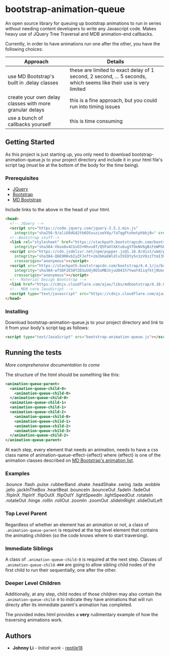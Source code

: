 # bootstrap-animation-queue
An open source library for queuing up bootstrap animations  to run in series without needing content developers to write any Javascript code. Makes heavy use of JQuery Tree Traversal and MDB animation-end callbacks.

Currently, in order to have animations run one after the other, you have the following choices:

Approach | Details
------------ | -------------
use MD Bootstrap's built in .delay classes | these are limited to exact delay of 1 second, 2 second, ... 5 seconds, which seems like their use is very limited
create your own delay classes with more granular delays | this is a fine approach, but you could run into timing issues
use a bunch of callbacks yourself | this is time consuming


## Getting Started

As this project is just starting up, you only need to download bootstrap-animation-queue.js to your project directory and include it in your html file's script tag (must be at the bottom of the body for the time being).

### Prerequisites

- [JQuery](https://jquery.com/download/)
- [Bootstrap](https://getbootstrap.com/docs/4.4/getting-started/download/)
- [MD Bootstrap](https://mdbootstrap.com/md-bootstrap-cdn/)

Include links to the above in the head of your html.
```html
<head>
  <!-- JQuery -->
  <script src="https://code.jquery.com/jquery-3.5.1.min.js"
    integrity="sha256-9/aliU8dGd2tb6OSsuzixeV4y/faTqgFtohetphbbj0=" crossorigin="anonymous"></script>
  <!--Bootstrap stuff-->
  <link rel="stylesheet" href="https://stackpath.bootstrapcdn.com/bootstrap/4.4.1/css/bootstrap.min.css"
    integrity="sha384-Vkoo8x4CGsO3+Hhxv8T/Q5PaXtkKtu6ug5TOeNV6gBiFeWPGFN9MuhOf23Q9Ifjh" crossorigin="anonymous">
  <script src="https://cdn.jsdelivr.net/npm/popper.js@1.16.0/dist/umd/popper.min.js"
    integrity="sha384-Q6E9RHvbIyZFJoft+2mJbHaEWldlvI9IOYy5n3zV9zzTtmI3UksdQRVvoxMfooAo"
    crossorigin="anonymous"></script>
  <script src="https://stackpath.bootstrapcdn.com/bootstrap/4.4.1/js/bootstrap.min.js"
    integrity="sha384-wfSDF2E50Y2D1uUdj0O3uMBJnjuUD4Ih7YwaYd1iqfktj0Uod8GCExl3Og8ifwB6"
    crossorigin="anonymous"></script>
  <!-- Material Design Bootstrap -->
  <link href="https://cdnjs.cloudflare.com/ajax/libs/mdbootstrap/4.18.0/css/mdb.min.css" rel="stylesheet">
  <!-- MDB core JavaScript -->
  <script type="text/javascript" src="https://cdnjs.cloudflare.com/ajax/libs/mdbootstrap/4.18.0/js/mdb.min.js"></script>
</head>
```
### Installing 

Download bootstrap-animation-queue.js to your project directory and link to it from your body's script tag as follows:

```html
<script type="text/JavaScript" src="bootstrap-animation-queue.js"></script>
```

## Running the tests

*More comprehensive documentation to come*

The structure of the html should be something like this:

```xml
<animation-queue-parent>
  <animation-queue-child-0>
    <animation-queue-child-0>
  </animation-queue-child-0>
  <animation-queue-child-1>
  <animation-queue-child-1>
  <animation-queue-child-2>
    <animation-queue-child-0>
    <animation-queue-child-1>
    <animation-queue-child-2>
    <animation-queue-child-3>
  </animation-queue-child-2>
</animation-queue-parent>
```

At each step, every element that needs an animation, needs to have a css class name of animation-queue-effect-{effect} where {effect} is one of the animation classes described on [MD Bootstrap's animation list](https://mdbootstrap.com/docs/jquery/css/animations/).

### Examples
.bounce
.flash
.pulse
.rubberBand
.shake
.headShake
.swing
.tada
.wobble
.jello
.jackInTheBox
.heartBeat
.bounceIn
.bounceOut
.fadeIn
.fadeOut
.flipInX
.flipInY
.flipOutX
.flipOutY
.lightSpeedIn
.lightSpeedOut
.rotateIn
.rotateOut
.hinge
.rollIn
.rollOut
.zoomIn
.zoomOut
.slideInRight
.slideOutLeft

### Top Level Parent
Regardless of whether an element has an animation or not, a class of `.animation-queue-parent` is required at the top level element that contains the animating children (so the code knows where to start traversing). 

### Immediate Siblings
A class of `.animation-queue-child-0` is required at the next step. Classes of `.animation-queue-child-###` are going to allow sibling child nodes of the first child to run their sequentially, one after the other. 

### Deeper Level Children
Additionally, at any step, child nodes of those children may also contain the `.animation-queue-child-0` to indicate they have animations that will run directy after its immediate parent's animation has completed.

The provided index.html provides a **very** rudimentary example of how the traversing animations work.

## Authors
* **Johnny Li** - *Initial work* - [reptile18](https://github.com/reptile18)
 
